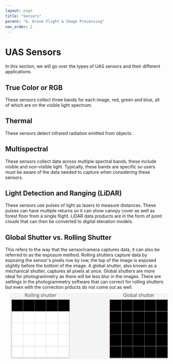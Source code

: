 ```yaml
---
layout: page
title: "Sensors"
parent: "6. Drone Flight & Image Processing"
nav_order: 2
---
```


# UAS Sensors

In this section, we will go over the types of UAS sensors and their different applications.

## True Color or RGB
These sensors collect three bands for each image, red, green and blue, all of which are on the visible light spectrum.

## Thermal
These sensors detect infrared radiation emitted from objects.

## Multispectral
These sensors collect data across multiple spectral bands, these include visible and non-visible light.  Typically, these bands are specific so users must be aware of the data needed to capture when considering these sensors.

## Light Detection and Ranging (LiDAR)
These sensors use pulses of light as lasers to measure distances.  These pulses can have multiple returns so it can show canopy cover as well as forest floor from a single flight.  LiDAR data products are in the form of point clouds that can then be converted to digital elevation models.

## Global Shutter vs. Rolling Shutter
This refers to the way that the sensor/camera captures data, it can also be referred to as the exposure method.  Rolling shutters capture data by exposing the sensor's pixels row by row, the top of the image is exposed slightly before the bottom of the image.  A global shutter, also known as a mechanical shutter, captures all pixels at once.  Global shutters are more ideal for photogrammetry as there will be less blur in the images.  There are settings in the photogrammetry software that can correct for rolling shutters but even with the correction prducts do not come out as well.  
<img align="center" src="../images/drone/rolling-vs-global-shutter.2.gif" hspace="15" vspace="10" width="1000">